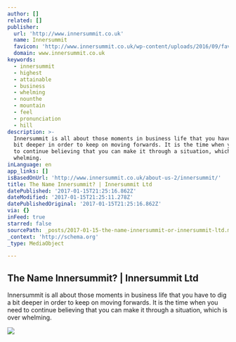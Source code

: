 ```yaml
---
author: []
related: []
publisher:
  url: 'http://www.innersummit.co.uk'
  name: Innersummit
  favicon: 'http://www.innersummit.co.uk/wp-content/uploads/2016/09/favicon.ico'
  domain: www.innersummit.co.uk
keywords:
  - innersummit
  - highest
  - attainable
  - business
  - whelming
  - nounthe
  - mountain
  - feel
  - pronunciation
  - hill
description: >-
  Innersummit is all about those moments in business life that you have to dig a
  bit deeper in order to keep on moving forwards. It is the time when you need
  to continue believing that you can make it through a situation, which is over
  whelming.
inLanguage: en
app_links: []
isBasedOnUrl: 'http://www.innersummit.co.uk/about-us-2/innersummit/'
title: The Name Innersummit? | Innersummit Ltd
datePublished: '2017-01-15T21:25:16.862Z'
dateModified: '2017-01-15T21:25:11.278Z'
datePublishedOriginal: '2017-01-15T21:25:16.862Z'
via: {}
inFeed: true
starred: false
sourcePath: _posts/2017-01-15-the-name-innersummit-or-innersummit-ltd.md
_context: 'http://schema.org'
_type: MediaObject

---
```

<article style=""><h1>The Name Innersummit? | Innersummit Ltd</h1><p>Innersummit is all about those moments in business life that you have to dig a bit deeper in order to keep on moving forwards. It is the time when you need to continue believing that you can make it through a situation, which is over whelming.</p><img src="http://i3.ytimg.com/vi/LMzlzGOqZp4/hqdefault.jpg" /></article>